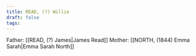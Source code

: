 ```yaml
---
title: READ, (?) Willie
draft: false
tags:
---
```

Father: [[READ, (?) James|James Read]]
Mother: [[NORTH, (1844) Emma Sarah|Emma Sarah North]]